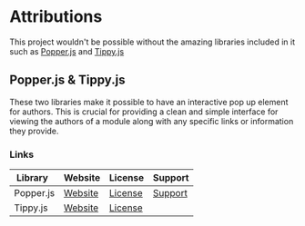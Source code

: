 # Attributions
This project wouldn't be possible without the amazing libraries included in it such as [Popper.js](https://popper.js.org/) and [Tippy.js](https://atomiks.github.io/tippyjs/)

## Popper.js & Tippy.js
These two libraries make it possible to have an interactive pop up element for authors. This is crucial for providing a clean and simple interface for viewing the authors of a module along with any specific links or information they provide.

### Links
| &nbsp;Library     | Website     | License     | Support     |
| :---------------- | :---------- | :---------- | :---------- |
| Popper.js   | [Website](https://popper.js.org/) | [License](https://github.com/floating-ui/floating-ui/blob/master/LICENSE) | [Support](https://opencollective.com/floating-ui) |
| Tippy.js  | [Website](https://atomiks.github.io/tippyjs/) | [License](https://github.com/atomiks/tippyjs/blob/master/LICENSE) | |
